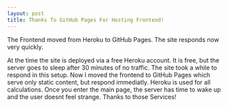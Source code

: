 ```yaml
---
layout: post
title: Thanks To GitHub Pages For Hosting Frontend!
---
```


The Frontend moved from Heroku to GitHub Pages. The site responds now very quickly. 


At the time the site is deployed via a free Heroku account. It is free, but the server goes to sleep after 30 minutes of no traffic. The site took a while to respond in this setup. Now I moved the frontend to GitHub Pages which serve only static content, but respond immediatly. Heroku is used for all calculations. Once you enter the main page, the server has time to wake up and the user doesnt feel strange.
Thanks to those Services!

